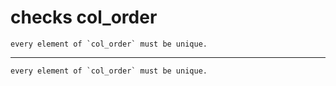# checks col_order

    every element of `col_order` must be unique.

---

    every element of `col_order` must be unique.

